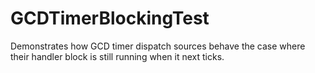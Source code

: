GCDTimerBlockingTest
====================

Demonstrates how GCD timer dispatch sources behave the case where their handler block is still running when it next ticks.